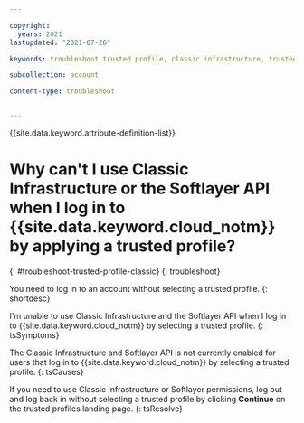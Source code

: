```yaml
---

copyright:
  years: 2021
lastupdated: "2021-07-26"

keywords: troubleshoot trusted profile, classic infrastructure, trusted profile application

subcollection: account

content-type: troubleshoot


---
```


{{site.data.keyword.attribute-definition-list}}


# Why can't I use Classic Infrastructure or the Softlayer API when I log in to {{site.data.keyword.cloud_notm}} by applying a trusted profile?
{: #troubleshoot-trusted-profile-classic}
{: troubleshoot}

You need to log in to an account without selecting a trusted profile.
{: shortdesc}

I'm unable to use Classic Infrastructure and the Softlayer API when I log in to {{site.data.keyword.cloud_notm}} by selecting a trusted profile.
{: tsSymptoms}


The Classic Infrastructure and Softlayer API is not currently enabled for users that log in to {{site.data.keyword.cloud_notm}} by selecting a trusted profile.
{: tsCauses}

If you need to use Classic Infrastructure or Softlayer permissions, log out and log back in without selecting a trusted profile by clicking **Continue** on the trusted profiles landing page.
{: tsResolve}

